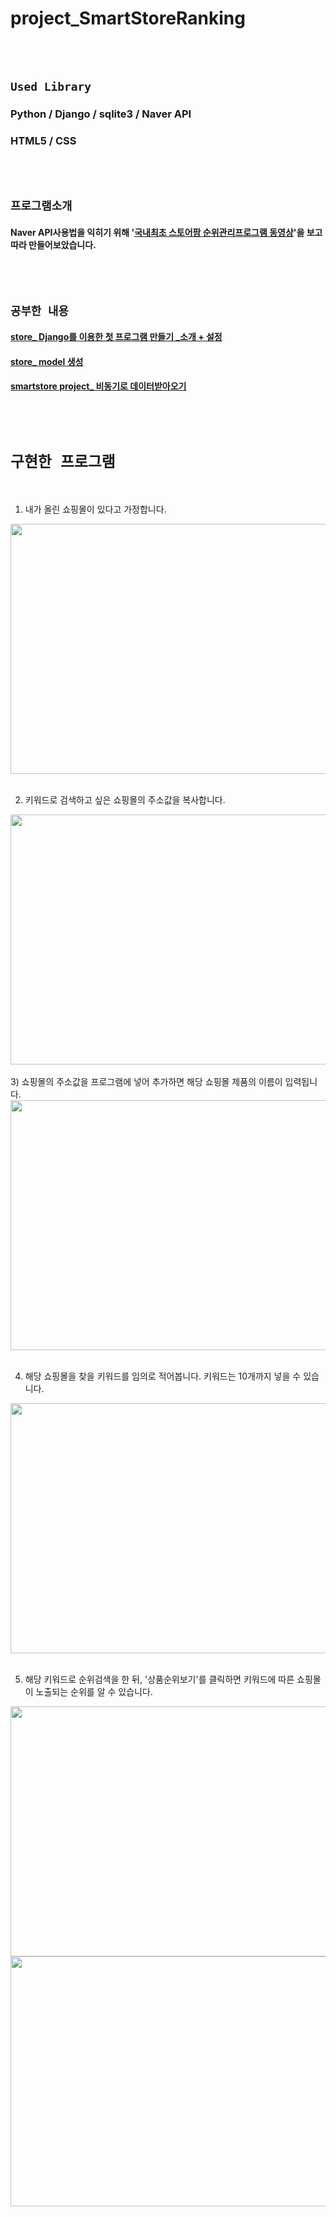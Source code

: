 # project_SmartStoreRanking

<br>

<br>

## `Used Library`

### Python / Django / sqlite3 / Naver API
### HTML5 / CSS

<br>

<br>

## `프로그램소개`

#### Naver API사용법을 익히기 위해 '[국내최초 스토어팜 순위관리프로그램 동영상](https://www.youtube.com/watch?v=eN3suuk8nQc)'을 보고 따라 만들어보았습니다.

<br>

<br>

## `공부한 내용`

#### [store_ Django를 이용한 첫 프로그램 만들기 _소개 + 설정](https://everyday-00.tistory.com/entry/store-Django를-이용한-첫-프로그램-만들기-소개)

#### [store_ model 생성](https://everyday-00.tistory.com/entry/store-model)

#### [smartstore project_ 비동기로 데이터받아오기](https://lovely-fennec-fox.github.io/blog/2019/04/27/django-project-01.html)

<br>

<br>

# `구현한 프로그램`

<br>

1) 내가 올린 쇼핑몰이 있다고 가정합니다.

<img src="/main/cap_01.gif" width="800" height="400">

<br>
<br>

2) 키워드로 검색하고 싶은 쇼핑몰의 주소값을 복사합니다.
<img src="/main/cap_02.gif" width="800" height="400">

<br>
<br>
3) 쇼핑몰의 주소값을 프로그램에 넣어 추가하면 해당 쇼핑몰 제품의 이름이 입력됩니다.
<img src="/main/cap_03.gif" width="800" height="400">

<br>
<br>

4) 해당 쇼핑몰을 찾을 키워드를 임의로 적어봅니다. 키워드는 10개까지 넣을 수 있습니다.
<img src="/main/cap_04.gif" width="800" height="400">

<br>
<br>

5) 해당 키워드로 순위검색을 한 뒤, '상품순위보기'를 클릭하면 키워드에 따른 쇼핑몰이 노출되는 순위를 알 수 있습니다.
<img src="/main/cap_05.gif" width="800" height="400">
<br>
<img src="/main/cap_06.gif" width="800" height="400">
<br>
<br>


